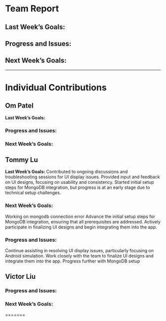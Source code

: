 # Team Report

## Last Week’s Goals:

## Progress and Issues:

## Next Week’s Goals:

---

# Individual Contributions

## Om Patel
**Last Week’s Goals:**


### Progress and Issues:


### Next Week’s Goals:


## Tommy Lu
**Last Week’s Goals:** 
Contributed to ongoing discussions and troubleshooting sessions for UI display issues.
Provided input and feedback on UI designs, focusing on usability and consistency.
Started initial setup steps for MongoDB integration, but progress is at an early stage due to technical setup challenges.
  
### Next Week’s Goals:
Working on mongodb connection error
Advance the initial setup steps for MongoDB integration, ensuring that all prerequisites are addressed.
Actively participate in finalizing UI designs and begin integrating them into the app.

### Progress and Issues:
Continue assisting in resolving UI display issues, particularly focusing on Android simulation.
Work closely with the team to finalize UI designs and integrate them into the app.
Progress further with MongoDB setup


## Victor Liu


### Progress and Issues:



### Next Week’s Goals:

  
=======
